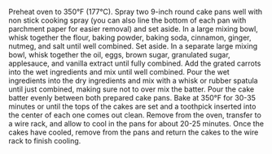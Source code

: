 Preheat oven to 350°F (177°C). Spray two 9-inch round cake pans well with non stick cooking spray (you can also line the bottom of each pan with parchment paper for easier removal) and set aside.
In a large mixing bowl, whisk together the flour, baking powder, baking soda, cinnamon, ginger, nutmeg, and salt until well combined. Set aside.
In a separate large mixing bowl, whisk together the oil, eggs, brown sugar, granulated sugar, applesauce, and vanilla extract until fully combined. Add the grated carrots into the wet ingredients and mix until well combined.
Pour the wet ingredients into the dry ingredients and mix with a whisk or rubber spatula until just combined, making sure not to over mix the batter.
Pour the cake batter evenly between both prepared cake pans. Bake at 350°F for 30-35 minutes or until the tops of the cakes are set and a toothpick inserted into the center of each one comes out clean. Remove from the oven, transfer to a wire rack, and allow to cool in the pans for about 20-25 minutes. Once the cakes have cooled, remove from the pans and return the cakes to the wire rack to finish cooling.